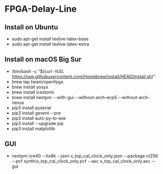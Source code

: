 # FPGA-Delay-Line

## Install on Ubuntu

   - sudo apt-get install texlive-latex-base
   - sudo apt-get install texlive-latex-extra

## Install on macOS Big Sur

   - /bin/bash -c "$(curl -fsSL https://raw.githubusercontent.com/Homebrew/install/HEAD/install.sh)"
   - brew tap twam/openfpga
   - brew install yosys
   - brew install icestorm
   - brew install nextpnr --with-gui --without-arch-ecp5 --without-arch-nexus 
   - pip3 install pyserial
   - pip3 install gevent --pre
   - pip3 install auto-py-to-exe
   - pip3 install --upgrade pip
   - pip3 install matplotlib

## GUI

   - nextpnr-ice40 --hx8k --json x_top_cal_clock_only.json --package ct256 --pcf synth/x_top_cal_clock_only.pcf --asc x_top_cal_clock_only.asc --gui



